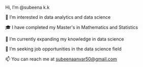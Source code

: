 Hi, I’m @subeena k.k

👀 I’m interested in data analytics and data science

🎓 I have completed my Master's in Mathematics and Statistics

🌱 I’m currently expanding my knowledge in data science

💼 I’m seeking job opportunities in the data science field

📫 You can reach me at subeenaanvar50@gmail.com
